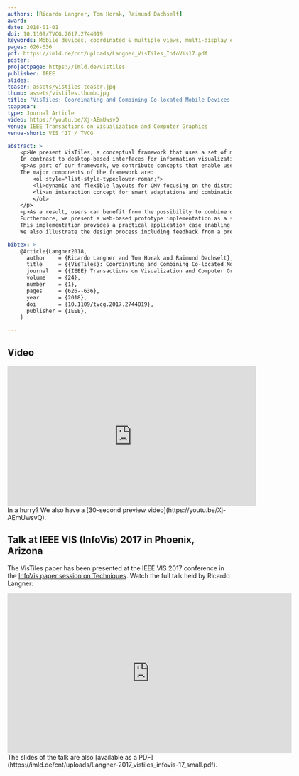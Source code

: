 ```yaml
---
authors: [Ricardo Langner, Tom Horak, Raimund Dachselt]
award:
date: 2018-01-01
doi: 10.1109/TVCG.2017.2744019
keywords: Mobile devices, coordinated & multiple views, multi-display environment, cross-device interaction
pages: 626-636
pdf: https://imld.de/cnt/uploads/Langner_VisTiles_InfoVis17.pdf
poster:
projectpage: https://imld.de/vistiles
publisher: IEEE
slides:
teaser: assets/vistiles.teaser.jpg
thumb: assets/vistiles.thumb.jpg
title: "VisTiles: Coordinating and Combining Co-located Mobile Devices for Visual Data Exploration"
toappear:
type: Journal Article
video: https://youtu.be/Xj-AEmUwsvQ
venue: IEEE Transactions on Visualization and Computer Graphics
venue-short: VIS '17 / TVCG

abstract: >
    <p>We present VisTiles, a conceptual framework that uses a set of mobile devices to distribute and coordinate visualization views for the exploration of multivariate data.
    In contrast to desktop-based interfaces for information visualization, mobile devices offer the potential to provide a dynamic and user-defined interface supporting co-located collaborative data exploration with different individual workflows.</p>
    <p>As part of our framework, we contribute concepts that enable users to interact with coordinated & multiple views (CMV) that are distributed across several mobile devices.
    The major components of the framework are:
        <ol style="list-style-type:lower-roman;">
        <li>dynamic and flexible layouts for CMV focusing on the distribution of views and</li>
        <li>an interaction concept for smart adaptations and combinations of visualizations utilizing explicit side-by-side arrangements of devices.</li>
        </ol>
    </p>
    <p>As a result, users can benefit from the possibility to combine devices and organize them in meaningful spatial layouts.
    Furthermore, we present a web-based prototype implementation as a specific instance of our concepts.
    This implementation provides a practical application case enabling users to explore a multivariate data collection.
    We also illustrate the design process including feedback from a preliminary user study, which informed the design of both the concepts and the final prototype.</p>

bibtex: >
    @Article{Langner2018,
      author    = {Ricardo Langner and Tom Horak and Raimund Dachselt},
      title     = {{VisTiles}: Coordinating and Combining Co-located Mobile Devices for Visual Data Exploration},
      journal   = {{IEEE} Transactions on Visualization and Computer Graphics},
      volume    = {24},
      number    = {1},
      pages     = {626--636},
      year      = {2018},
      doi       = {10.1109/tvcg.2017.2744019},
      publisher = {IEEE},
    }
    
---
```


## Video
<iframe width="560" height="315" src="https://www.youtube.com/embed/8MxPAMKmkSM" frameborder="0" gesture="media" allow="encrypted-media" allowfullscreen></iframe>
In a hurry? We also have a [30-second preview video](https://youtu.be/Xj-AEmUwsvQ).

## Talk at IEEE VIS (InfoVis) 2017 in Phoenix, Arizona
 The VisTiles paper has been presented at the IEEE VIS 2017 conference in the [InfoVis paper session on Techniques](http://ieeevis.org/year/2017/info/overview-amp-topics/papers-sessions).
 Watch the full talk held by Ricardo Langner:
 <iframe src="https://player.vimeo.com/video/237671288" width="640" height="360" frameborder="0" webkitallowfullscreen mozallowfullscreen allowfullscreen></iframe>
 The slides of the talk are also [available as a PDF](https://imld.de/cnt/uploads/Langner-2017_vistiles_infovis-17_small.pdf).